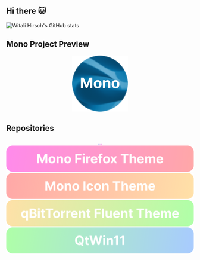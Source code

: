 ## Hi there 🐱

![Witali Hirsch's GitHub stats](https://github-readme-stats.vercel.app/api?username=witalihirsch&show_icons=true&theme=tokyonight)

## Mono Project Preview

<div align="center">
    <a href="https://witalihirsch.github.io/mono.html">
    	<img src="images/logo.png" width="150px" >
    </a>
</div>

## Repositories

<div align="center" width="1vw">
    <a href="https://github.com/witalihirsch/Mono-gtk-theme">
    	<img src="images/mono-gtk-theme.png" width="10em" >
    </a>
        <a href="https://github.com/witalihirsch/Mono-firefox-theme">
    	<img src="images/mono-firefox-theme.png" width="600px" >
    </a>
        <a href="https://github.com/witalihirsch/Mono-icon-theme">
    	<img src="images/mono-icon-theme.png" width="600px" >
    </a>
        <a href="https://github.com/witalihirsch/qBitTorrent-fluent-theme">
    	<img src="images/qbittorrent-fluent-theme.png" width="600px" >
    </a>
        <a href="https://github.com/witalihirsch/QTWin11">
    	<img src="images/qtwin11.png" width="600px" >
    </a>
</div>